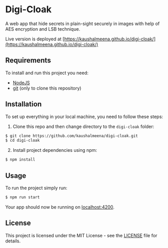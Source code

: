 # Digi-Cloak

A web app that hide secrets in plain-sight securely in images with help of AES encryption and LSB technique.

Live version is deployed at [https://kaushalmeena.github.io/digi-cloak/](https://kaushalmeena.github.io/digi-cloak/)

## Requirements

To install and run this project you need:

- [NodeJS](https://nodejs.org/ "NodeJS")
- [git](https://git-scm.com/downloads "git") (only to clone this repository)

## Installation

To set up everything in your local machine, you need to follow these steps:

1. Clone this repo and then change directory to the `digi-cloak` folder:

```bash
$ git clone https://github.com/kaushalmeena/digi-cloak.git
$ cd digi-cloak
```

2. Install project dependencies using npm:

```bash
$ npm install
```

## Usage

To run the project simply run:

```bash
$ npm run start
```

Your app should now be running on [localhost:4200](http://localhost:4200/).

## License

This project is licensed under the MIT License - see the [LICENSE](LICENSE) file for details.
